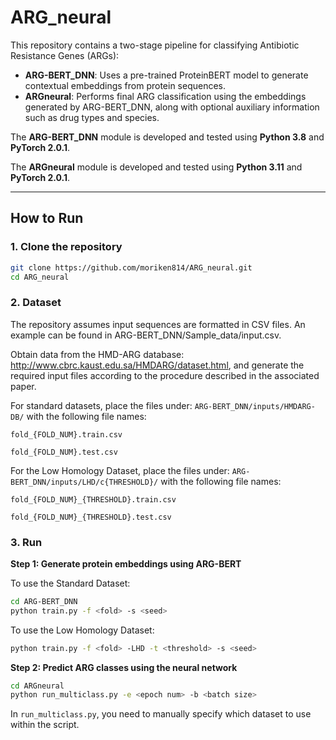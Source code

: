 # ARG_neural

This repository contains a two-stage pipeline for classifying Antibiotic Resistance Genes (ARGs):

- **ARG-BERT_DNN**: Uses a pre-trained ProteinBERT model to generate contextual embeddings from protein sequences.
- **ARGneural**: Performs final ARG classification using the embeddings generated by ARG-BERT_DNN, along with optional auxiliary information such as drug types and species.

The **ARG-BERT_DNN** module is developed and tested using **Python 3.8** and **PyTorch 2.0.1**.

The **ARGneural** module is developed and tested using **Python 3.11** and **PyTorch 2.0.1**.

---

## How to Run

### 1. Clone the repository

```bash
git clone https://github.com/moriken814/ARG_neural.git
cd ARG_neural
```

### 2. Dataset
The repository assumes input sequences are formatted in CSV files. An example can be found in ARG-BERT_DNN/Sample_data/input.csv.

Obtain data from the HMD-ARG database: http://www.cbrc.kaust.edu.sa/HMDARG/dataset.html, and generate the required input files according to the procedure described in the associated paper.

For standard datasets, place the files under:
`ARG-BERT_DNN/inputs/HMDARG-DB/`
with the following file names:

`fold_{FOLD_NUM}.train.csv`

`fold_{FOLD_NUM}.test.csv`

For the Low Homology Dataset, place the files under:
`ARG-BERT_DNN/inputs/LHD/c{THRESHOLD}/`
with the following file names:

`fold_{FOLD_NUM}_{THRESHOLD}.train.csv`

`fold_{FOLD_NUM}_{THRESHOLD}.test.csv`


### 3. Run
**Step 1: Generate protein embeddings using ARG-BERT**

To use the Standard Dataset:
```bash
cd ARG-BERT_DNN
python train.py -f <fold> -s <seed>
```
To use the Low Homology Dataset:
```bash
python train.py -f <fold> -LHD -t <threshold> -s <seed>
```

**Step 2: Predict ARG classes using the neural network**

```bash
cd ARGneural
python run_multiclass.py -e <epoch num> -b <batch size>
```
In `run_multiclass.py`, you need to manually specify which dataset to use within the script.
